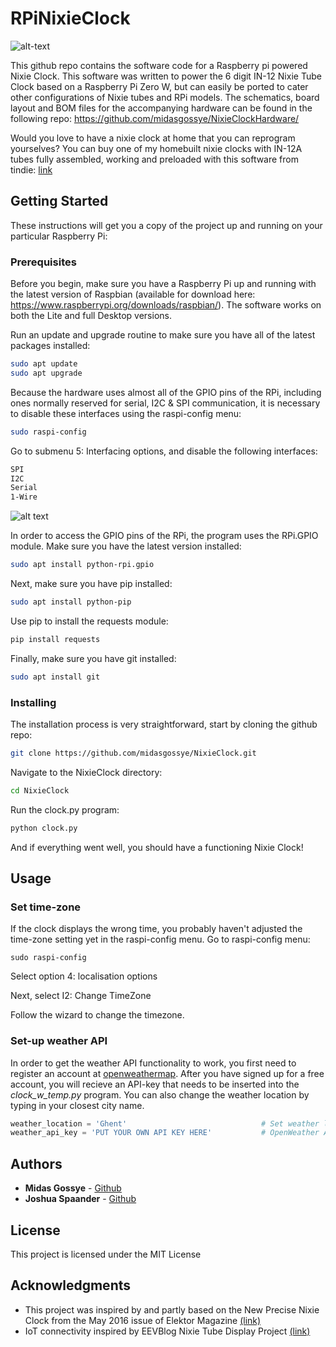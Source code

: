 # RPiNixieClock
![alt-text](https://cdn.tindiemedia.com/images/resize/VZ_aR5HRgS92k0rPrdXo-EirYys=/p/fit-in/653x435/filters:fill(fff)/i/92521/products/2019-04-29T14%3A36%3A42.298Z-IMG_4452.JPG)


This github repo contains the software code for a Raspberry pi powered Nixie Clock. This software was written to power the 6 digit IN-12 Nixie Tube Clock based on a Raspberry Pi Zero W, but can easily be ported to cater other configurations of Nixie tubes and RPi models. The schematics, board layout and BOM files for the accompanying hardware can be found in the following repo: https://github.com/midasgossye/NixieClockHardware/

Would you love to have a nixie clock at home that you can reprogram yourselves? You can buy one of my homebuilt nixie clocks with IN-12A tubes fully assembled, working and preloaded with this software from tindie: [link](https://www.tindie.com/products/midasgossye/unique-6-digit-in-12-nixie-clock-with-wifi/)


## Getting Started

These instructions will get you a copy of the project up and running on your particular Raspberry Pi:

### Prerequisites

Before you begin, make sure you have a Raspberry Pi up and running with the latest version of Raspbian (available for download here: https://www.raspberrypi.org/downloads/raspbian/). The software works on both the Lite and full Desktop versions.

Run an update and upgrade routine to make sure you have all of the latest packages installed:
```bash
sudo apt update
sudo apt upgrade
```
Because the hardware uses almost all of the GPIO pins of the RPi, including ones normally reserved for serial, I2C & SPI communication, it is necessary to disable these interfaces using the raspi-config menu:
```bash
sudo raspi-config
```
Go to submenu 5: Interfacing options, and disable the following interfaces:
```bash
SPI
I2C
Serial
1-Wire
```
![alt text](https://i.ibb.co/CVgkCnw/raspi-config.png)


In order to access the GPIO pins of the RPi, the program uses the RPi.GPIO module. Make sure you have the latest version installed:
```bash
sudo apt install python-rpi.gpio
```
Next, make sure you have pip installed:
```bash
sudo apt install python-pip
```
Use pip to install the requests module:
```bash
pip install requests
```

Finally, make sure you have git installed:
```bash
sudo apt install git
```

### Installing

The installation process is very straightforward, start by cloning the github repo:

```bash
git clone https://github.com/midasgossye/NixieClock.git
```
Navigate to the NixieClock directory:
```bash
cd NixieClock
```
Run the clock.py program:
```bash
python clock.py
```
And if everything went well, you should have a functioning Nixie Clock!


## Usage

### Set time-zone

If the clock displays the wrong time, you probably haven't adjusted the time-zone setting yet in the raspi-config menu. 
Go to raspi-config menu:
```
sudo raspi-config
```
Select option 4: localisation options

Next, select I2: Change TimeZone

Follow the wizard to change the timezone.

### Set-up weather API
In order to get the weather API functionality to work, you first need to register an account at [openweathermap](https://openweathermap.org/api). After you have signed up for a free account, you will recieve an API-key that needs to be inserted into the *clock_w_temp.py* program. You can also change the weather location by typing in your closest city name.

```python
weather_location = 'Ghent'                              # Set weather location (city)
weather_api_key = 'PUT YOUR OWN API KEY HERE'           # OpenWeather API key
```

## Authors

* **Midas Gossye** - [Github](https://github.com/midasgossye)
* **Joshua Spaander** - [Github](https://github.com/joshuaspaander)

## License

This project is licensed under the MIT License

## Acknowledgments

* This project was inspired by and partly based on the New Precise Nixie Clock from the May 2016 issue of Elektor Magazine [(link)](https://www.elektormagazine.com/magazine/elektor-201605/28960)
* IoT connectivity inspired by EEVBlog Nixie Tube Display Project [(link)](https://www.youtube.com/playlist?list=PLvOlSehNtuHutdg1kZkG7aAYhjoJnk2fc)
